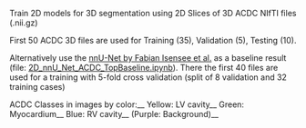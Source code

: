 Train 2D models for 3D segmentation using 2D Slices of 3D ACDC NIfTI files (.nii.gz)

First 50 ACDC 3D files are used for Training (35), Validation (5), Testing (10).





Alternatively use the [nnU-Net by Fabian Isensee et al.](https://github.com/MIC-DKFZ/nnUNet) as a baseline result (file: [2D_nnU_Net_ACDC_TopBaseline.ipynb](https://github.com/st148385/ACDC_3D_2Dslices/blob/main/2D_nnU_Net_ACDC_TopBaseline.ipynb)). There the first 40 files are used for a training with 5-fold cross validation (split of 8 validation and 32 training cases)


ACDC Classes in images by color:__
Yellow: LV cavity__
Green: Myocardium__
Blue: RV cavity__
(Purple: Background)__

